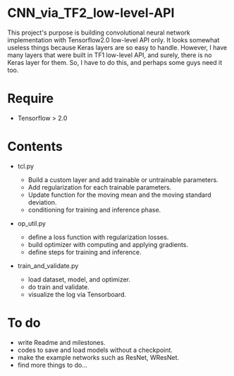 # CNN_via_TF2_low-level-API
This project's purpose is building convolutional neural network implementation with Tensorflow2.0 low-level API only. It looks somewhat useless things because Keras layers are so easy to handle. However, I have many layers that were built in TF1 low-level API, and surely, there is no Keras layer for them. So, I have to do this, and perhaps some guys need it too.

# Require
- Tensorflow > 2.0

# Contents
- tcl.py
    - Build a custom layer and add trainable or untrainable parameters.
    - Add regularization for each trainable parameters.
    - Update function for the moving mean and the moving standard deviation.
    - conditioning for training and inference phase.
    
- op_util.py
    - define a loss function with regularization losses.
    - build optimizer with computing and applying gradients.
    - define steps for training and inference.
    
- train_and_validate.py
    - load dataset, model, and optimizer.
    - do train and validate.
    - visualize the log via Tensorboard.

# To do
- write Readme and milestones.
- codes to save and load models without a checkpoint.
- make the example networks such as ResNet, WResNet.
- find more things to do...
